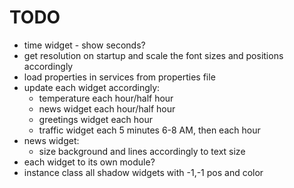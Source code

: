 # TODO
* time widget - show seconds?
* get resolution on startup and scale the font sizes and positions accordingly
* load properties in services from properties file
* update each widget accordingly:
    * temperature each hour/half hour
    * news widget each hour/half hour
    * greetings widget each hour
    * traffic widget each 5 minutes 6-8 AM, then each hour
* news widget:
    * size background and lines accordingly to text size
* each widget to its own module?
* instance class all shadow widgets with -1,-1 pos and color